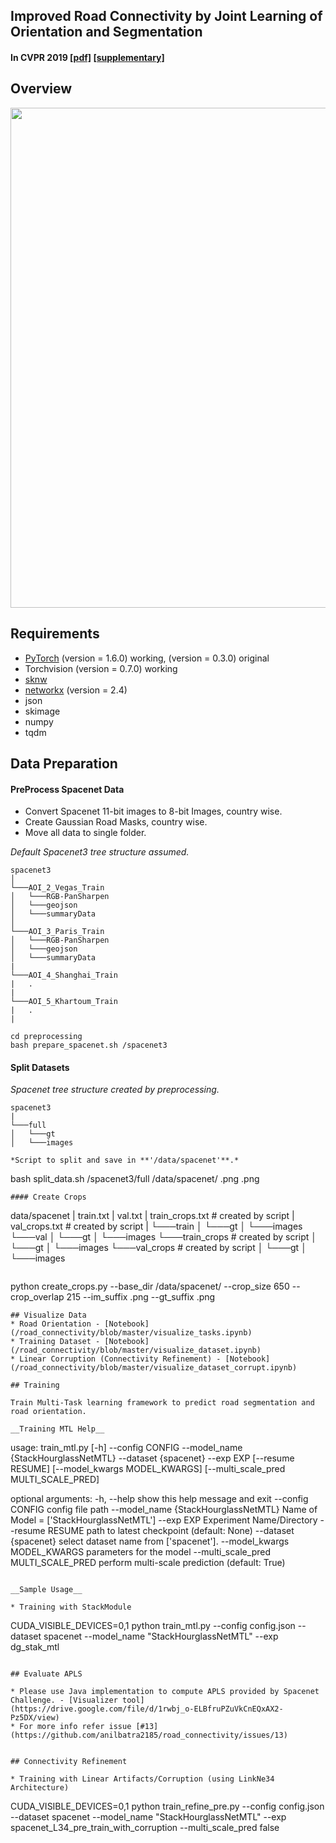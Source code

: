 ## Improved Road Connectivity by Joint Learning of Orientation and Segmentation ##
#### In CVPR 2019 [[pdf]](https://anilbatra2185.github.io/papers/RoadConnectivityCVPR2019.pdf) [[supplementary]](https://anilbatra2185.github.io/papers/RoadConnectivity_CVPR_Supplementary.pdf)

## Overview
<img src='https://github.com/anilbatra2185/road_connectivity/blob/master/assests/images/overview.png' width="800">

## Requirements
* [PyTorch](https://pytorch.org/) (version = 1.6.0) working, (version = 0.3.0) original
* Torchvision (version = 0.7.0) working
* [sknw](https://github.com/yxdragon/sknw)
* [networkx](https://networkx.github.io/) (version = 2.4)
* json
* skimage
* numpy
* tqdm

## Data Preparation

#### PreProcess Spacenet Data
- Convert Spacenet 11-bit images to 8-bit Images, country wise.
- Create Gaussian Road Masks, country wise.
- Move all data to single folder.

*Default Spacenet3 tree structure assumed.*
```
spacenet3
│
└───AOI_2_Vegas_Train
│   └───RGB-PanSharpen
│   └───geojson
│   └───summaryData
│
└───AOI_3_Paris_Train
│   └───RGB-PanSharpen
│   └───geojson
│   └───summaryData
|
└───AOI_4_Shanghai_Train
|   .
|
└───AOI_5_Khartoum_Train
|   .
|
```

```
cd preprocessing
bash prepare_spacenet.sh /spacenet3
```
#### Split Datasets
*Spacenet tree structure created by preprocessing.*
```
spacenet3
|
└───full
│   └───gt
│   └───images
```

```
*Script to split and save in **'/data/spacenet'**.*
```
bash split_data.sh /spacenet3/full /data/spacenet/ .png .png
```
#### Create Crops

```
data/spacenet
|   train.txt
|   val.txt
|   train_crops.txt   # created by script
|   val_crops.txt     # created by script
|
└───train
│   └───gt
│   └───images
└───val
│   └───gt
│   └───images
└───train_crops       # created by script
│   └───gt
│   └───images
└───val_crops         # created by script
│   └───gt
│   └───images
```
```
python create_crops.py --base_dir /data/spacenet/ --crop_size 650 --crop_overlap 215 --im_suffix .png --gt_suffix .png
```
## Visualize Data
* Road Orientation - [Notebook](/road_connectivity/blob/master/visualize_tasks.ipynb)
* Training Dataset - [Notebook](/road_connectivity/blob/master/visualize_dataset.ipynb)
* Linear Corruption (Connectivity Refinement) - [Notebook](/road_connectivity/blob/master/visualize_dataset_corrupt.ipynb)

## Training

Train Multi-Task learning framework to predict road segmentation and road orientation.

__Training MTL Help__
```
usage: train_mtl.py [-h] --config CONFIG
                    --model_name {StackHourglassNetMTL}
                    --dataset {spacenet}
                    --exp EXP
                    [--resume RESUME]
                    [--model_kwargs MODEL_KWARGS]
                    [--multi_scale_pred MULTI_SCALE_PRED]

optional arguments:
  -h, --help            show this help message and exit
  --config CONFIG       config file path
  --model_name 			{StackHourglassNetMTL}
                        Name of Model = ['StackHourglassNetMTL']
  --exp EXP             Experiment Name/Directory
  --resume RESUME       path to latest checkpoint (default: None)
  --dataset 			{spacenet}
                        select dataset name from ['spacenet'].
  --model_kwargs 		MODEL_KWARGS
                        parameters for the model
  --multi_scale_pred 	MULTI_SCALE_PRED
                        perform multi-scale prediction (default: True)
```

__Sample Usage__

* Training with StackModule
```
CUDA_VISIBLE_DEVICES=0,1 python train_mtl.py --config config.json --dataset spacenet --model_name "StackHourglassNetMTL" --exp dg_stak_mtl
```

## Evaluate APLS

* Please use Java implementation to compute APLS provided by Spacenet Challenge. - [Visualizer tool](https://drive.google.com/file/d/1rwbj_o-ELBfruPZuVkCnEQxAX2-Pz5DX/view)
* For more info refer issue [#13](https://github.com/anilbatra2185/road_connectivity/issues/13)


## Connectivity Refinement

* Training with Linear Artifacts/Corruption (using LinkNe34 Architecture)
```
CUDA_VISIBLE_DEVICES=0,1 python train_refine_pre.py --config config.json --dataset spacenet --model_name "StackHourglassNetMTL" --exp spacenet_L34_pre_train_with_corruption --multi_scale_pred false
```

